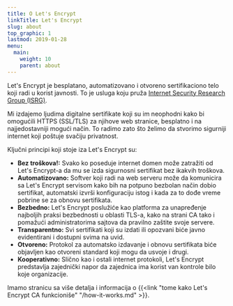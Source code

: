 ```yaml
---
title: O Let's Encrypt
linkTitle: Let's Encrypt
slug: about
top_graphic: 1
lastmod: 2019-01-28
menu:
  main:
    weight: 10
    parent: about
---
```


Let's Encrypt je besplatano, automatizovano i otvoreno sertifikaciono telo koji radi u korist javnosti. To je usluga koju pruža [Internet Security Research Group (ISRG)](https://www.abetterinternet.org/).


Mi izdajemo ljudima digitalne sertifikate koji su im neophodni kako bi omogućili HTTPS (SSL/TLS) za njihove web stranice, besplatno i na najjedostavniji mogući način. To radimo zato što želimo da stvorimo sigurniji internet koji poštuje svačiju privatnost.


Ključni principi koji stoje iza Let's Encrypt su:

* <strong>Bez troškova!:</strong> Svako ko poseduje internet domen može zatražiti od Let's Encrypt-a da mu se izda sigurnosni sertifikat bez ikakvih troškova.
* <strong>Automatizovano:</strong> Softver koji radi na web serveru može da komunicira sa Let's Encrypt servisom kako bih na potpuno bezbolan način dobio sertifikat, automatski izvrši konfiguraciju istog i kada za to dođe vreme pobrine se za obnovu sertifikata.
* <strong>Bezbedno:</strong> Let's Encrypt poslužiće kao platforma za unapređenje najboljih praksi bezbednosti u oblasti TLS-a, kako na strani CA tako i pomažući administratorima sajtova da pravilno zaštite svoje servere.
* <strong>Transparentno:</strong> Svi sertifikati koji su izdati ili opozvani biće javno evidentirani i dostupni svima na uvid.
* <strong>Otvoreno:</strong> Protokol za automatsko izdavanje i obnovu sertifikata biće objavljen kao otvoreni standard koji mogu da usvoje i drugi.
* <strong>Kooperativno:</strong> Slično kao i ostali internet protokoli, Let's Encrypt predstavlja zajednički napor da zajednica ima korist van kontrole bilo koje organizacije.

Imamo stranicu sa više detalja i informacija o {{<link "tome kako Let's Encrypt CA funkcioniše" "/how-it-works.md" >}}.
